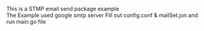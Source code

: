 This is a STMP email send package example <br/>
The Example used google smtp server
Fill out config.conf & mailSet.jon and run main.go file <br/>
